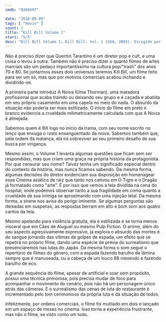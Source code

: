 ```yaml
---
imdb: "0266697"

date: "2010-09-09"
tags: [ "movie" ]
count: 2
title: "Kill Bill Volume 1"
stars: "5/5"
desc: "Kill Bill Volume 1. Kill Bill: Vol. 1 (USA, 2003). Dirigido por Quentin Tarantino. Escrito por Quentin Tarantino, Quentin Tarantino, Uma Thurman. Com Uma Thurman, Lucy Liu, Vivica A. Fox, Daryl Hannah, David Carradine, Michael Madsen, Julie Dreyfus, Chiaki Kuriyama, Shin'ichi Chiba."
---
```

Não é preciso dizer que Quentin Tarantino é um diretor pop e cult, e uma coisa o levou à outra. Também não é preciso dizer o quanto filmes de artes marciais são um pedaço importantíssimo na cultura pop/"trash" dos anos 70 e 80. Se juntarmos esses dois universos teremos Kill Bill, um filme feito para ser um só, mas que por motivos comerciais acabou inchando e dividindo-se.

A primeira parte introduz A Noiva (Uma Thurman), uma matadora profissional que acaba traindo ou deixando seu grupo e é caçada e abatida em seu próprio casamento em uma capela no meio do nada. O absurdo da situação não poderia ser mais estilizado. O início do filme em preto e branco evidencia a crueldade milimetricamente calculada com que A Noiva é almejada.

Sabemos quem é Bill logo no início da trama, com seu nome escrito no lenço que enxuga o rosto ensanguentado da noiva. Sabemos também que, pela ordem da matança, ela irá sobreviver ao seu primeiro desafio de sua busca por vingança.

Mesmo assim, o Volume 1 levanta algumas questões que ficam sem ser respondidas, mas que criam uma graça na própria história da protagonista. Por que censurar seu nome? Talvez tenha um significado especial dentro do contexto da história, mas nunca ficamos sabendo. Da mesma forma, algumas decisões do diretor evidenciam sua disposição em homenagear esse Cinema asiático de raiz que tanto nos cativou em O Tigre e o Dragão já formatado como "arte". É por isso que vemos a tela dividida na cena do hospital, onde podemos observar tanto a sua fragilidade em coma quanto a crueldade de sua inimiga se aproximando com uma injeção letal. Da mesma forma, a sirene nos avisa do perigo iminente. Se algumas perguntas são deixadas em suspenso, as respostas berram em alto e bom som aos quatro cantos da tela.

Mesmo apelando para violência gratuita, ela é estilizada e se torna menos visceral que em Cães de Aluguel ou mesmo Pulp Fiction. O anime, além do seu aspecto agressivamente expressivo, já explora o absurdo das mortes e do sangue jorrando das vítimas de golpes de espada, um efeito que se repetirá no próprio filme, dando uma espécie de prévia do surrealismo que presenciaremos nas lutas do Japão. Da mesma forma o som segue o repertório de filmes do gênero, com a espada fazendo barulho de lâmina sempre que é manuseada, ou a cabeça de um louco 88 mexendo e fazendo barulho de eco.

A grande sequência do filme, apesar de artificial e soar sem propósito, possui uma técnica primorosa, pois precisa mudar de foco para acompanhar o movimento do cenário, pois não há um personagem único atrás das câmeras. E o surrealismo das cenas de luta do restaurante é incrementado pelo tom cerimonioso da própria luta e da situação de todos.

Infelizmente, por ordens comerciais, o filme foi mutilado em dois e lançado em um espaço de meses no cinema. Isso torna a experiência frustrante, mas não o filme, se visto como um todo.

